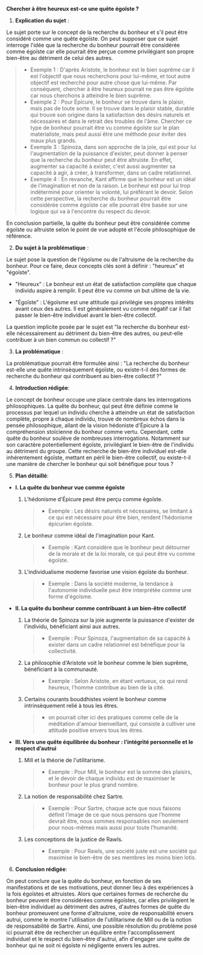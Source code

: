 **Chercher à être heureux est-ce une quête égoïste ?**

1. **Explication du sujet** :

Le sujet porte sur le concept de la recherche du bonheur et s'il peut être considéré comme une quête égoïste. On peut supposer que ce sujet interroge l'idée que la recherche du bonheur pourrait être considérée comme égoïste car elle pourrait être perçue comme privilégiant son propre bien-être au détriment de celui des autres.

> - Exemple 1 : D'après Aristote, le bonheur est le bien suprême car il est l'objectif que nous recherchons pour lui-même, et tout autre objectif est recherché pour autre chose que lui-même. Par conséquent, chercher à être heureux pourrait ne pas être égoïste car nous cherchons à atteindre le bien suprême.
> - Exemple 2 : Pour Épicure, le bonheur se trouve dans le plaisir, mais pas de toute sorte. Il se trouve dans le plaisir stable, durable qui trouve son origine dans la satisfaction des désirs naturels et nécessaires et dans le retrait des troubles de l'âme. Chercher ce type de bonheur pourrait être vu comme égoïste sur le plan matérialiste, mais peut aussi être une méthode pour éviter des maux plus grands.
> - Exemple 3 : Spinoza, dans son approche de la joie, qui est pour lui l'augmentation de la puissance d'exister, peut donner à penser que la recherche du bonheur peut être altruiste. En effet, augmenter sa capacité à exister, c'est aussi augmenter sa capacité à agir, à créer, à transformer, dans un cadre relationnel.
> - Exemple 4 : En revanche, Kant affirme que le bonheur est un idéal de l'imagination et non de la raison. Le bonheur est pour lui trop indéterminé pour orienter la volonté, lui préférant le devoir. Selon cette perspective, la recherche du bonheur pourrait être considérée comme égoïste car elle pourrait être basée sur une logique qui va à l'encontre du respect du devoir.

En conclusion partielle, la quête du bonheur peut être considérée comme égoïste ou altruiste selon le point de vue adopté et l'école philosophique de référence.


2. **Du sujet à la problématique** :

Le sujet pose la question de l'égoïsme ou de l'altruisme de la recherche du bonheur. Pour ce faire, deux concepts clés sont à définir : "heureux" et "égoïste".

- "Heureux" : Le bonheur est un état de satisfaction complète que chaque individu aspire à remplir. Il peut être vu comme un but ultime de la vie.

- "Égoïste" : L'égoïsme est une attitude qui privilégie ses propres intérêts avant ceux des autres. Il est généralement vu comme négatif car il fait passer le bien-être individuel avant le bien-être collectif.

La question implicite posée par le sujet est "la recherche du bonheur est-elle nécessairement au détriment du bien-être des autres, ou peut-elle contribuer à un bien commun ou collectif ?"


3. **La problématique** :

La problématique pourrait être formulée ainsi : "La recherche du bonheur est-elle une quête intrinsèquement égoïste, ou existe-t-il des formes de recherche du bonheur qui contribuent au bien-être collectif ?"


4. **Introduction rédigée**: 

Le concept de bonheur occupe une place centrale dans les interrogations philosophiques. La quête du bonheur, qui peut être définie comme le processus par lequel un individu cherche à atteindre un état de satisfaction complète, propre à chaque individu, trouve de nombreux échos dans la pensée philosophique, allant de la vision hédoniste d'Épicure à la compréhension stoïcienne du bonheur comme vertu. Cependant, cette quête du bonheur soulève de nombreuses interrogations. Notamment sur son caractère potentiellement égoïste, privilégiant le bien-être de l'individu au détriment du groupe. Cette recherche de bien-être individuel est-elle inhérentement égoïste, mettant en péril le bien-être collectif, ou existe-t-il une manière de chercher le bonheur qui soit bénéfique pour tous ? 

5. **Plan détaillé**:

* **I. La quête du bonheur vue comme égoïste**

    1. L'hédonisme d'Épicure peut être perçu comme égoïste. 
          > - Exemple : Les désirs naturels et nécessaires, se limitant à ce qui est nécessaire pour être bien, rendent l’hédonisme épicurien égoïste.
    
    2. Le bonheur comme idéal de l'imagination pour Kant.
          > - Exemple : Kant considère que le bonheur peut détourner de la morale et de la loi morale, ce qui peut être vu comme égoïste.

    3. L'individualisme moderne favorise une vision égoïste du bonheur.
          > - Exemple : Dans la société moderne, la tendance à l'autonomie individuelle peut être interprétée comme une forme d'égoïsme.

* **II. La quête du bonheur comme contribuant à un bien-être collectif**

    1. La théorie de Spinoza sur la joie augmente la puissance d'exister de l'individu, bénéficiant ainsi aux autres.
          > - Exemple : Pour Spinoza, l'augmentation de sa capacité à exister dans un cadre relationnel est bénéfique pour la collectivité.

    2.  La philosophie d'Aristote voit le bonheur comme le bien suprême, bénéficiant à la communauté.
          > - Exemple : Selon Aristote, en étant vertueux, ce qui rend heureux, l'homme contribue au bien de la cité.

    3.  Certains courants bouddhistes voient le bonheur comme intrinsèquement relié à tous les êtres.
          > - on pourrait citer ici des pratiques comme celle de la méditation d'amour bienveillant, qui consiste à cultiver une attitude positive envers tous les êtres.

* **III. Vers une quête équilibrée du bonheur : l’intégrité personnelle et le respect d’autrui**

    1. Mill et la théorie de l'utilitarisme.
          > - Exemple : Pour Mill, le bonheur est la somme des plaisirs, et le devoir de chaque individu est de maximiser le bonheur pour le plus grand nombre.
    
    2.  La notion de responsabilité chez Sartre.
          > - Exemple : Pour Sartre, chaque acte que nous faisons définit l’image de ce que nous pensons que l’homme devrait être, nous sommes responsables non seulement pour nous-mêmes mais aussi pour toute l’humanité.

    3. Les conceptions de la justice de Rawls.
          > - Exemple : Pour Rawls, une société juste est une société qui maximise le bien-être de ses membres les moins bien lotis.


6. **Conclusion rédigée**: 

On peut conclure que la quête du bonheur, en fonction de ses manifestations et de ses motivations, peut donner lieu à des expériences à la fois égoïstes et altruistes. Alors que certaines formes de recherche du bonheur peuvent être considérées comme égoïstes, car elles privilégient le bien-être individuel au détriment des autres, d'autres formes de quête du bonheur promeuvent une forme d'altruisme, voire de responsabilité envers autrui, comme le montre l'utilisation de l'utilitarisme de Mill ou de la notion de responsabilité de Sartre. Ainsi, une possible résolution du problème posé ici pourrait être de rechercher un équilibre entre l'accomplissement individuel et le respect du bien-être d'autrui, afin d'engager une quête de bonheur qui ne soit ni égoïste ni négligente envers les autres.
